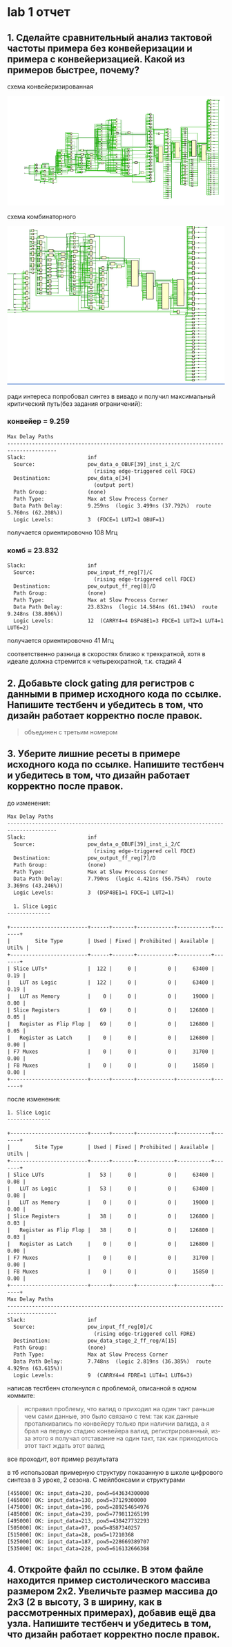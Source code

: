 # lab 1 отчет

## 1. Сделайте сравнительный анализ тактовой частоты примера без конвейеризации и примера с конвейеризацией. Какой из примеров быстрее, почему?

схема конвейеризированная

![](../pic/pipilined_pow.png)

схема комбинаторного

![](../pic/single_cicle_pow.png)


ради интереса попробовал синтез в вивадо и получил максимальный критический путь(без задания ограничений):

### конвейер = 9.259

```rpt
Max Delay Paths
--------------------------------------------------------------------------------------
Slack:                    inf
  Source:                 pow_data_o_OBUF[39]_inst_i_2/C
                            (rising edge-triggered cell FDCE)
  Destination:            pow_data_o[34]
                            (output port)
  Path Group:             (none)
  Path Type:              Max at Slow Process Corner
  Data Path Delay:        9.259ns  (logic 3.499ns (37.792%)  route 5.760ns (62.208%))
  Logic Levels:           3  (FDCE=1 LUT2=1 OBUF=1)
```

получается ориентировочно 108 Мгц

### комб = 23.832

```rpt
Slack:                    inf
  Source:                 pow_input_ff_reg[7]/C
                            (rising edge-triggered cell FDCE)
  Destination:            pow_output_ff_reg[8]/D
  Path Group:             (none)
  Path Type:              Max at Slow Process Corner
  Data Path Delay:        23.832ns  (logic 14.584ns (61.194%)  route 9.248ns (38.806%))
  Logic Levels:           12  (CARRY4=4 DSP48E1=3 FDCE=1 LUT2=1 LUT4=1 LUT6=2)
```
получается ориентировочно 41 Мгц

соответственно разница в скоростях близко к трехкратной, хотя в идеале должна стремится к четырехкратной, т.к. стадий 4

## 2. Добавьте clock gating для регистров с данными в пример исходного кода по ссылке. Напишите тестбенч и убедитесь в том, что дизайн работает корректно после правок.

>объединен с третьим номером

## 3. Уберите лишние ресеты в примере исходного кода по ссылке. Напишите тестбенч и убедитесь в том, что дизайн работает корректно после правок.

до изменения:


```rpt
Max Delay Paths
--------------------------------------------------------------------------------------
Slack:                    inf
  Source:                 pow_data_o_OBUF[39]_inst_i_2/C
                            (rising edge-triggered cell FDCE)
  Destination:            pow_output_ff_reg[7]/D
  Path Group:             (none)
  Path Type:              Max at Slow Process Corner
  Data Path Delay:        7.790ns  (logic 4.421ns (56.754%)  route 3.369ns (43.246%))
  Logic Levels:           3  (DSP48E1=1 FDCE=1 LUT2=1)

  1. Slice Logic
--------------

+-------------------------+------+-------+------------+-----------+-------+
|        Site Type        | Used | Fixed | Prohibited | Available | Util% |
+-------------------------+------+-------+------------+-----------+-------+
| Slice LUTs*             |  122 |     0 |          0 |     63400 |  0.19 |
|   LUT as Logic          |  122 |     0 |          0 |     63400 |  0.19 |
|   LUT as Memory         |    0 |     0 |          0 |     19000 |  0.00 |
| Slice Registers         |   69 |     0 |          0 |    126800 |  0.05 |
|   Register as Flip Flop |   69 |     0 |          0 |    126800 |  0.05 |
|   Register as Latch     |    0 |     0 |          0 |    126800 |  0.00 |
| F7 Muxes                |    0 |     0 |          0 |     31700 |  0.00 |
| F8 Muxes                |    0 |     0 |          0 |     15850 |  0.00 |
+-------------------------+------+-------+------------+-----------+-------+
```
после изменения:

```rpt
1. Slice Logic
--------------

+-------------------------+------+-------+------------+-----------+-------+
|        Site Type        | Used | Fixed | Prohibited | Available | Util% |
+-------------------------+------+-------+------------+-----------+-------+
| Slice LUTs              |   53 |     0 |          0 |     63400 |  0.08 |
|   LUT as Logic          |   53 |     0 |          0 |     63400 |  0.08 |
|   LUT as Memory         |    0 |     0 |          0 |     19000 |  0.00 |
| Slice Registers         |   38 |     0 |          0 |    126800 |  0.03 |
|   Register as Flip Flop |   38 |     0 |          0 |    126800 |  0.03 |
|   Register as Latch     |    0 |     0 |          0 |    126800 |  0.00 |
| F7 Muxes                |    0 |     0 |          0 |     31700 |  0.00 |
| F8 Muxes                |    0 |     0 |          0 |     15850 |  0.00 |
+-------------------------+------+-------+------------+-----------+-------+
Max Delay Paths
--------------------------------------------------------------------------------------
Slack:                    inf
  Source:                 pow_input_ff_reg[0]/C
                            (rising edge-triggered cell FDRE)
  Destination:            pow_data_stage_2_ff_reg/A[15]
  Path Group:             (none)
  Path Type:              Max at Slow Process Corner
  Data Path Delay:        7.748ns  (logic 2.819ns (36.385%)  route 4.929ns (63.615%))
  Logic Levels:           9  (CARRY4=4 FDRE=1 LUT4=1 LUT6=3)
```

написав тестбенч столкнулся с проблемой, описанной в одном коммите:

>исправил проблему, что валид о приходил на один такт раньше чем сами данные, это было связано с тем:
>так как данные проталкивались по конвейеру только при наличии валида, а я брал на первую стадию конвейера валид, регистрированный, из-за этого я получал отставание на один такт, так как приходилось этот такт ждать этот валид

все проходит, вот пример результата

в тб использовал примерную структуру показанную в школе цифрового синтеза в 3 уроке, 2 сезона. С мейлбоксами и структурами

```
[455000] OK: input_data=230, pow5=643634300000
[465000] OK: input_data=130, pow5=37129300000
[475000] OK: input_data=196, pow5=289254654976
[485000] OK: input_data=239, pow5=779811265199
[495000] OK: input_data=213, pow5=438427732293
[505000] OK: input_data=97, pow5=8587340257
[515000] OK: input_data=28, pow5=17210368
[525000] OK: input_data=187, pow5=228669389707
[535000] OK: input_data=228, pow5=616132666368
```

## 4. Откройте файл по ссылке. В этом файле находится пример систолического массива размером 2x2. Увеличьте размер массива до 2x3 (2 в высоту, 3 в ширину, как в рассмотренных примерах), добавив ещё два узла. Напишите тестбенч и убедитесь в том, что дизайн работает корректно после правок.
